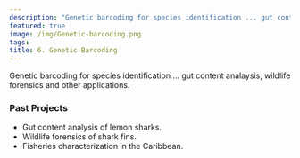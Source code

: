```yaml
---
description: "Genetic barcoding for species identification ... gut content analaysis, wildlife forensics and other applications."
featured: true
image: /img/Genetic-barcoding.png
tags:
title: 6. Genetic Barcoding
---
```


Genetic barcoding for species identification ... gut content analaysis, wildlife forensics and other applications.

### Past Projects

* Gut content analysis of lemon sharks.
* Wildlife forensics of shark fins.
* Fisheries characterization in the Caribbean.
